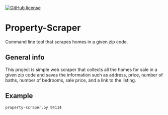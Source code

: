 
[![GitHub license](https://img.shields.io/github/license/juanbasora/Expense-tracker)](https://github.com/juanbasora/property-scraper)
# Property-Scraper
Command line tool that scrapes homes in a given zip code.

## General info
This project is simple web scraper that collects all the homes for sale in a given zip code and saves the information such as address, price, number of baths, number of bedrooms, sale price, and a link to the listing.

## Example
```
property-scraper.py 94114
```

